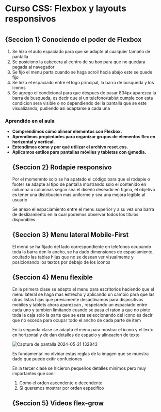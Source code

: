 <h1>Curso CSS: Flexbox y layouts responsivos<h1>
<h2>{Seccion 1} Conociendo el poder de Flexbox</h2>
    <ol>
         <li>Se hizo el auto espaciado para que se adapte al cualquier tamaño de pantalla</li>
         <li>Se posiciono la cabecera al centro de su box para que no quedara pegada al navegador</li>
         <li>Se fijo el menu parta cuando se haga scroll hacia abajo este se quede fijo</li>
         <li>Se hizo el espaciado entre el logo principal, la barra de busqueda y los iconos</li>
         <li> Se agrego el condicional para que despues de pasar 834px aparezca la barra de busqueda, es decir que si un telefono/tablet cumple con esta condicion sera visible o no dependiendo del la pantalla que se este visualizando, pudiendo asi adaptarse a cada una </li>
    </ol>
    <h3>Aprendido en el aula</h3>
    <ul><b>
    <li>Comprendimos cómo alinear elementos con Flexbox.</li>
    <li>Aprendimos propiedades para organizar grupos de elementos flex en horizontal y vertical.</li>
    <li>Entendimos cómo y por qué utilizar el archivo reset.css.</li>
    <li>Aplicamos estilos para pantallas móviles y tabletas con @media.</li>
    </b>
</ol>

<h2>{Seccion 2} Rodapie responsivo</h2>
    <p>Por el momemnto solo se ha apatado el código para que el rodapie o footer se adapte al tipo de pantalla mostrando solo el contenido en columna o columnas según sea el diseño deseado en figma, el objetivo es tener una distribucion más uniforme y sea una mejora legible al usuario</p>
    <p>Se anexo el espaciamiento entre el menu superior y a su vez una barra de deslizamiento en la cual podemos observar todos los titulos disponibles<p>

<h2>{Seccion 3} Menu lateral Mobile-First</h2>
    <p>El menú se ha fijado del lado correspondiente en telefonos ocupando toda la barra den lo ancho, se ha dado dimensiones de espaciamiento, ocultado las tablas hijas que no se desean ver visualmente y posicionando los textos por debajo de los iconos</p>

<h2>{Seccion 4} Menu flexible</h2>
<p>En la primera clase se adapto el menu para escritorios haciendo que el menu lateral se haga mas estrecho y aplicando un cambio para que las otras listas hijas que previamente desactivamos para dispositivos mobiles y tablets ahora aparezcan , respetando un espaciado entre cada uno y tambien limitando cuando se pasa el raton a que no pinte toda la caja solo la parte que se esta seleccionando del icono es  decir que no exceda para ocupar todo el ancho de cada parte de item</p>

<p>En la segunda clase se adapta el menu para mostrar el icono y el texto en horizontal y de dan detalles de espacio y alineacion de texto</p>

![Captura de pantalla 2024-05-21 132843](https://github.com/WilliamAndry/alura-css-flexbox-y-layouts-responsivos/assets/164076206/00a519bf-4c49-441e-8e3a-80c9dc2db9c9)

<p>Es fundamental no olvidar estas reglas de la imagen que se muestra dado que puede exitir confuciones</p>
En la tercer clase se hicieron pequeños detalles minimos pero muy importantes que son:
<ol>
<li>Como el orden ascendente o decendente
<li>Si queremos mostrar por orden especifico
</ol>


<h2>{Seccion 5} Videos flex-grow</h2>

